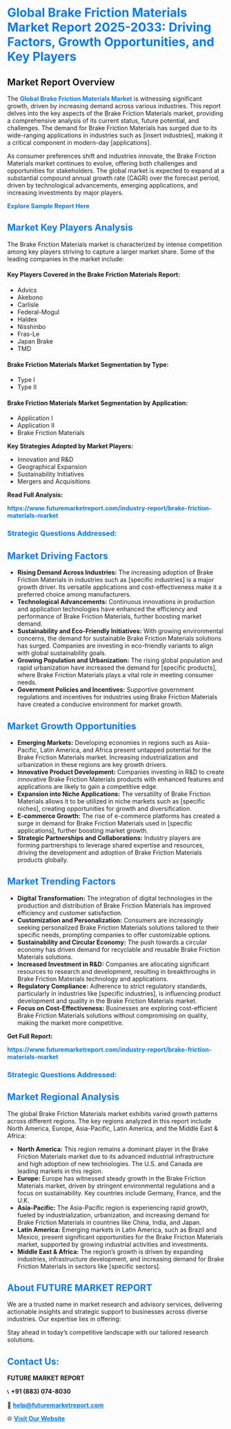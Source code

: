 <h1 style="color: #007BFF;">Global Brake Friction Materials Market Report 2025-2033: Driving Factors, Growth Opportunities, and Key Players</h1>

<section id="overview">
<h2>Market Report Overview</h2>
<p>The <a href="https://www.futuremarketreport.com/industry-report/brake-friction-materials-market" style="color: #007BFF; text-decoration: none;"><strong>Global Brake Friction Materials Market</strong></a> is witnessing significant growth, driven by increasing demand across various industries. This report delves into the key aspects of the Brake Friction Materials market, providing a comprehensive analysis of its current status, future potential, and challenges. The demand for Brake Friction Materials has surged due to its wide-ranging applications in industries such as [insert industries], making it a critical component in modern-day [applications].</p>
<p>As consumer preferences shift and industries innovate, the Brake Friction Materials market continues to evolve, offering both challenges and opportunities for stakeholders. The global market is expected to expand at a substantial compound annual growth rate (CAGR) over the forecast period, driven by technological advancements, emerging applications, and increasing investments by major players.</p>
</section>

<section id="overview">
<p><a href="https://www.futuremarketreport.com/request-sample/reportId=112392" style="color: #007BFF; text-decoration: none;"><strong>Explore Sample Report Here</strong></a></p>
</section>

<section id="key-players">
<h2 style="color: #007BFF;">Market Key Players Analysis</h2>
<p>The Brake Friction Materials market is characterized by intense competition among key players striving to capture a larger market share. Some of the leading companies in the market include:</p>
<h4>Key Players Covered in the Brake Friction Materials Report:</h4>
<ul><li>Advics</li><li>Akebono</li><li>Carlisle</li><li>Federal-Mogul</li><li>Haldex</li><li>Nisshinbo</li><li>Fras-Le</li><li>Japan Brake</li><li>TMD</li></ul>
<h4>Brake Friction Materials Market Segmentation by Type:</h4>
<ul><li>Type I</li><li>Type II</li></ul>

<h4>Brake Friction Materials Market Segmentation by Application:</h4>
<ul><li>Application I</li><li>Application II</li><li>Brake Friction Materials</li></ul>
<p><strong>Key Strategies Adopted by Market Players:</strong></p>
<ul>
<li>Innovation and R&D</li>
<li>Geographical Expansion</li>
<li>Sustainability Initiatives</li>
<li>Mergers and Acquisitions</li>
</ul>
</section>

<section>
<p><strong>Read Full Analysis: </strong></p><a href="https://www.futuremarketreport.com/industry-report/brake-friction-materials-market" style="color: #007BFF; text-decoration: none;"><strong>https://www.futuremarketreport.com/industry-report/brake-friction-materials-market</strong></a>
<h3 style="color: #007BFF;">Strategic Questions Addressed:</h3>
</section>

<section id="driving-factors">
<h2 style="color: #007BFF;">Market Driving Factors</h2>
<ul>
<li><strong>Rising Demand Across Industries:</strong> The increasing adoption of Brake Friction Materials in industries such as [specific industries] is a major growth driver. Its versatile applications and cost-effectiveness make it a preferred choice among manufacturers.</li>
<li><strong>Technological Advancements:</strong> Continuous innovations in production and application technologies have enhanced the efficiency and performance of Brake Friction Materials, further boosting market demand.</li>
<li><strong>Sustainability and Eco-Friendly Initiatives:</strong> With growing environmental concerns, the demand for sustainable Brake Friction Materials solutions has surged. Companies are investing in eco-friendly variants to align with global sustainability goals.</li>
<li><strong>Growing Population and Urbanization:</strong> The rising global population and rapid urbanization have increased the demand for [specific products], where Brake Friction Materials plays a vital role in meeting consumer needs.</li>
<li><strong>Government Policies and Incentives:</strong> Supportive government regulations and incentives for industries using Brake Friction Materials have created a conducive environment for market growth.</li>
</ul>
</section>

<section id="growth-opportunities">
<h2 style="color: #007BFF;">Market Growth Opportunities</h2>
<ul>
<li><strong>Emerging Markets:</strong> Developing economies in regions such as Asia-Pacific, Latin America, and Africa present untapped potential for the Brake Friction Materials market. Increasing industrialization and urbanization in these regions are key growth drivers.</li>
<li><strong>Innovative Product Development:</strong> Companies investing in R&D to create innovative Brake Friction Materials products with enhanced features and applications are likely to gain a competitive edge.</li>
<li><strong>Expansion into Niche Applications:</strong> The versatility of Brake Friction Materials allows it to be utilized in niche markets such as [specific niches], creating opportunities for growth and diversification.</li>
<li><strong>E-commerce Growth:</strong> The rise of e-commerce platforms has created a surge in demand for Brake Friction Materials used in [specific applications], further boosting market growth.</li>
<li><strong>Strategic Partnerships and Collaborations:</strong> Industry players are forming partnerships to leverage shared expertise and resources, driving the development and adoption of Brake Friction Materials products globally.</li>
</ul>
</section>

<section id="trending-factors">
<h2 style="color: #007BFF;">Market Trending Factors</h2>
<ul>
<li><strong>Digital Transformation:</strong> The integration of digital technologies in the production and distribution of Brake Friction Materials has improved efficiency and customer satisfaction.</li>
<li><strong>Customization and Personalization:</strong> Consumers are increasingly seeking personalized Brake Friction Materials solutions tailored to their specific needs, prompting companies to offer customizable options.</li>
<li><strong>Sustainability and Circular Economy:</strong> The push towards a circular economy has driven demand for recyclable and reusable Brake Friction Materials solutions.</li>
<li><strong>Increased Investment in R&D:</strong> Companies are allocating significant resources to research and development, resulting in breakthroughs in Brake Friction Materials technology and applications.</li>
<li><strong>Regulatory Compliance:</strong> Adherence to strict regulatory standards, particularly in industries like [specific industries], is influencing product development and quality in the Brake Friction Materials market.</li>
<li><strong>Focus on Cost-Effectiveness:</strong> Businesses are exploring cost-efficient Brake Friction Materials solutions without compromising on quality, making the market more competitive.</li>
</ul>
</section>

<section>
<p><strong>Get Full Report: </strong></p><a href="https://www.futuremarketreport.com/industry-report/brake-friction-materials-market" style="color: #007BFF; text-decoration: none;"><strong>https://www.futuremarketreport.com/industry-report/brake-friction-materials-market</strong></a>
<h3 style="color: #007BFF;">Strategic Questions Addressed:</h3>
</section>


<section id="regional-analysis">
<h2 style="color: #007BFF;">Market Regional Analysis</h2>
<p>The global Brake Friction Materials market exhibits varied growth patterns across different regions. The key regions analyzed in this report include North America, Europe, Asia-Pacific, Latin America, and the Middle East & Africa:</p>
<ul>
<li><strong>North America:</strong> This region remains a dominant player in the Brake Friction Materials market due to its advanced industrial infrastructure and high adoption of new technologies. The U.S. and Canada are leading markets in this region.</li>
<li><strong>Europe:</strong> Europe has witnessed steady growth in the Brake Friction Materials market, driven by stringent environmental regulations and a focus on sustainability. Key countries include Germany, France, and the U.K.</li>
<li><strong>Asia-Pacific:</strong> The Asia-Pacific region is experiencing rapid growth, fueled by industrialization, urbanization, and increasing demand for Brake Friction Materials in countries like China, India, and Japan.</li>
<li><strong>Latin America:</strong> Emerging markets in Latin America, such as Brazil and Mexico, present significant opportunities for the Brake Friction Materials market, supported by growing industrial activities and investments.</li>
<li><strong>Middle East & Africa:</strong> The region’s growth is driven by expanding industries, infrastructure development, and increasing demand for Brake Friction Materials in sectors like [specific sectors].</li>
</ul>
</section>

<footer>
<h2 style="color: #007BFF;">About FUTURE MARKET REPORT</h2>
<p>We are a trusted name in market research and advisory services, delivering actionable insights and strategic support to businesses across diverse industries. Our expertise lies in offering:</p>

<p>Stay ahead in today’s competitive landscape with our tailored research solutions.</p>

<h2 style="color: #007BFF;">Contact Us:</h2>
<p><strong>FUTURE MARKET REPORT</strong></p>
<p>📞 <strong>+91 (883) 074-8030</strong></p>
<p>📧 <strong><a href="mailto:help@futuremarketreport.com" style="color: #007BFF;">help@futuremarketreport.com</a></strong></p>
<p>🌐 <strong><a href="https://www.futuremarketreport.com/" style="color: #007BFF;">Visit Our Website</a></strong></p>
</footer>